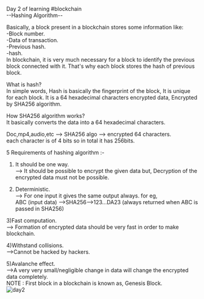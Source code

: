 Day 2 of learning #blockchain<br>
--Hashing Algorithm--

Basically, a block present in a blockchain stores some information like:<br>
-Block number.<br>
-Data of transaction.<br>
-Previous hash.<br>
-hash.<br>
In blockchain, it is very much necessary for a block to identify the previous block connected with it. That's why each block stores the hash of previous block.<br>

What is hash?<br>
In simple words, Hash is basically the fingerprint of the block, It is unique for each block. It is a 64 hexadecimal characters encrypted data, Encrypted by SHA256 algorithm.<br>

How SHA256 algorithm works?<br>
It basically converts the data into a 64 hexadecimal characters.<br>

Doc,mp4,audio,etc --> SHA256 algo --> encrypted 64 characters.<br>
each character is of 4 bits so in total it has 256bits.<br>

5 Requirements of hashing algorithm :-<br>
1) It should be one way.<br>
--> It should be possible to encrypt the given data but, Decryption of the encrypted data must not be possible.<br>

2) Deterministic.<br>
--> For one input it gives the same output always. for eg,<br>
ABC (input data) -->SHA256-->123...DA23 (always returned when ABC is passed in SHA256)<br>

3)Fast computation.<br>
--> Formation of encrypted data should be very fast in order to make blockchain.<br>

4)Withstand collisions.<br>
-->Cannot be hacked by hackers.<br>

5)Avalanche effect.<br>
-->A very very small/negligible change in data will change the encrypted data completely.<br>
NOTE : First block in a blockchain is known as, Genesis Block.<br>
![day2](https://user-images.githubusercontent.com/92376931/208231267-a8fbffbb-e7fd-4260-84eb-843dfcd6864d.jpg)
